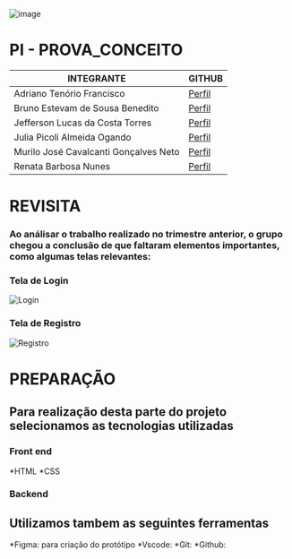 ![image](https://upload.wikimedia.org/wikipedia/commons/thumb/8/86/Senac_logo.svg/653px-Senac_logo.svg.png)

# PI -  PROVA_CONCEITO

<table>
<thead>
<tr>
<th>INTEGRANTE</th>
<th>GITHUB</th>
</tr>
</thead>
<TBODY>
<tr>
<td>Adriano Tenório Francisco</td>
<td><a href="https://github.com/adrianotftenorio">
Perfil
</a></td>
<tr/>
<tr><td>Bruno Estevam de Sousa Benedito</td>
<td><a href="https://github.com/Estevam101">
Perfil
<a/></td>
</tr>
<tr>
<td>Jefferson Lucas da Costa Torres</td>
<td><a href="https://github.com/JeffLCT">
  Perfil
<a/></td>
</tr>
<tr>
<td>Julia Picoli Almeida Ogando</td>
  <td><a href="https://github.com/jpicoli">
    Perfil
  <a/></td>
</tr>
<tr>
  <td>Murilo José Cavalcanti Gonçalves Neto</td>
  <td><a href="https://github.com/murilojcavalcanti">
    Perfil
  <a/></td>
</tr>
<tr>
  <td>Renata Barbosa Nunes</td>
  <td><a href="https://github.com/renatanunesdev">
    Perfil
  <a/></td>
</tr>
</TBODY>
    <table/>
<h1>REVISITA</h1>
<h3>Ao análisar o trabalho realizado no trimestre anterior, o grupo chegou a conclusão de que faltaram elementos importantes, como algumas telas relevantes:<h3/>
<h3>Tela de Login</h3>
  
![Login](https://github.com/JeffLCT/Estacionamento-teste/assets/104738281/b78950aa-45d1-4ce6-b856-e3001995ca00)

<H3>Tela de Registro</H3>

![Registro](https://github.com/JeffLCT/Estacionamento-teste/assets/104738281/c0e235fb-3530-468f-9828-02f0755a1fcf)

<h1>PREPARAÇÃO</h1>

## Para realização desta parte do projeto selecionamos as tecnologias utilizadas

### Front end

*HTML
*CSS

### Backend


## Utilizamos tambem as seguintes ferramentas
*Figma: para criação do protótipo
*Vscode:
*Git:
*Github:



